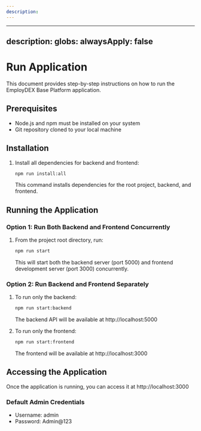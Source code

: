 ```yaml
---
description: 
---
```


---
description: 
globs: 
alwaysApply: false
---
# Run Application

This document provides step-by-step instructions on how to run the EmployDEX Base Platform application.

## Prerequisites
- Node.js and npm must be installed on your system
- Git repository cloned to your local machine

## Installation
1. Install all dependencies for backend and frontend:
   ```bash
   npm run install:all
   ```
   This command installs dependencies for the root project, backend, and frontend.

## Running the Application

### Option 1: Run Both Backend and Frontend Concurrently
1. From the project root directory, run:
   ```bash
   npm run start
   ```
   This will start both the backend server (port 5000) and frontend development server (port 3000) concurrently.

### Option 2: Run Backend and Frontend Separately
1. To run only the backend:
   ```bash
   npm run start:backend
   ```
   The backend API will be available at http://localhost:5000

2. To run only the frontend:
   ```bash
   npm run start:frontend
   ```
   The frontend will be available at http://localhost:3000

## Accessing the Application
Once the application is running, you can access it at http://localhost:3000

### Default Admin Credentials
- Username: admin
- Password: Admin@123

